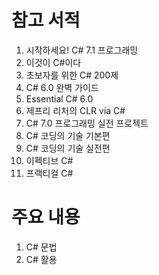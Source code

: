 # 참고 서적
1. 시작하세요! C# 7.1 프로그래밍
2. 이것이 C#이다
3. 초보자를 위한 C# 200제
4. C# 6.0 완벽 가이드
5. Essential C# 6.0
6. 제프리 리처의 CLR via C#
7. C# 7.0 프로그래밍 실전 프로젝트
8. C# 코딩의 기술 기본편
9. C# 코딩의 기술 실전편
10. 이펙티브 C#
11. 프랙티컬 C#

# 주요 내용
1. C# 문법
2. C# 활용
